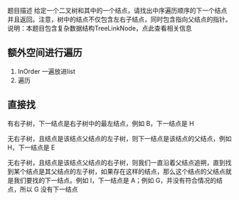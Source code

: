 题目描述
给定一个二叉树和其中的一个结点，请找出中序遍历顺序的下一个结点并且返回。注意，树中的结点不仅包含左右子结点，同时包含指向父结点的指针。
说明：本题目包含复杂数据结构TreeLinkNode，点此查看相关信息

## 额外空间进行遍历
1. InOrder 一遍放进list
2. 遍历

## 直接找
有右子树，下一结点是右子树中的最左结点，例如 B，下一结点是 H

无右子树，且结点是该结点父结点的左子树，则下一结点是该结点的父结点，例如 H，下一结点是 E

无右子树，且结点是该结点父结点的右子树，则我们一直沿着父结点追朔，直到找到某个结点是其父结点的左子树，如果存在这样的结点，那么这个结点的父结点就是我们要找的下一结点。例如 I，下一结点是 A；例如 G，并没有符合情况的结点，所以 G 没有下一结点